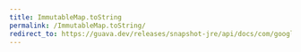 ```yaml
---
title: ImmutableMap.toString
permalink: /ImmutableMap.toString/
redirect_to: https://guava.dev/releases/snapshot-jre/api/docs/com/google/common/collect/ImmutableMap.html#toString--
---
```

